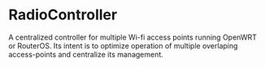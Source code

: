 # RadioController

A centralized controller for multiple Wi-fi access points running OpenWRT or RouterOS. Its intent is to optimize operation of multiple overlaping access-points and centralize its management.

